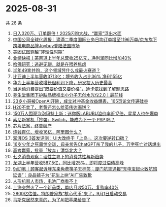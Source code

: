 # 2025-08-31

共 26 条

<!-- BEGIN 36KR -->
<!-- 最后更新时间 2025-08-31 19:18:37 +0800 -->
1. [日入320万、订单翻倍！2025闪购大战，“赢家”浮出水面](https://36kr.com/p/3445345406555777)
1. [中国公司全球化周报｜滴滴二季度国际业务日均订单增至1196万单/京东旗下跨境电商品牌Joybuy登陆法国市场](https://36kr.com/p/3446278300882306)
1. [美团试图穿越“非理性时期”](https://36kr.com/p/3446607807616387)
1. [业绩快报丨茶百道上半年总营收25亿元，净利润同比增加40%](https://36kr.com/p/3445063588927106)
1. [哈佛研究：逃避无聊，就是在喂养焦虑](https://36kr.com/p/3444577174476163)
1. [半年49笔并购，这个领域凭什么成最火赛道？](https://36kr.com/p/3444578974012803)
1. [比亚迪上半年营收3713亿：境外收入占比36% 净利155亿](https://36kr.com/p/3444589540071046)
1. [华为上半年营收增长但利润下降，研发投入历史最高](https://36kr.com/p/3444694317504128)
1. [当运动消费提出“既要价值又要价格”，迪卡侬找到了解题思路](https://36kr.com/p/3443635649091200)
1. [养生堂集团下护肤品牌推出小分子无创水光仪2.0｜最前线](https://36kr.com/p/3445035895788935)
1. [23岁小哥被OpenAI开除，成立对冲基金收益爆表，165页论文传遍硅谷](https://36kr.com/p/3444824032613768)
1. [H20不卖了，老黄还怎么给英伟达画饼？](https://36kr.com/p/3444800865572489)
1. [150万人围观泡泡玛特上新：迷你版LABUBU溢价率近17倍，星星人也在爆单](https://36kr.com/p/3444800287954567)
1. [索尼新掌机「抄袭」Switch，能成为下一个 PSP 吗？](https://36kr.com/p/3444725501465991)
1. [芯片法案，终告破产](https://36kr.com/p/3444747781019015)
1. [烧钱百亿、增收16亿，阿里图什么？](https://36kr.com/p/3444728357476484)
1. [澎湃OS 3首发评测：UI大改终于「上岛」，这次要逆转口碑？](https://36kr.com/p/3444790738196866)
1. [16岁少年之死震惊全球，母亲状告ChatGPT杀了我的儿子，万字死亡对话爆出](https://36kr.com/p/3444764264043911)
1. [高考赢家，批量「放弃」清华北大？](https://36kr.com/p/3444691594122886)
1. [七夕消费观察：理性主导下的消费共性与新趋势](https://36kr.com/p/3444630699939201)
1. [龙湖上半年营收587.5亿，同比增25%，即将度过偿债高峰](https://36kr.com/p/3444692722161032)
1. [9点1氪｜顾客起诉胖东来免费筷子无标签；厦门航空通报“充电宝起火致航班延误”；良品铺子为“花生上树”AI广告致歉](https://36kr.com/p/3444608919885189)
1. [人形机器人市场，电池厂商看不上](https://36kr.com/p/3443850016511361)
1. [上海突然火了一个新品类，单店月收50万、复购率40%](https://36kr.com/p/3444661109659272)
1. [2800亿估值，特朗普家族“核心代币”来了，9月1日启动交易](https://36kr.com/p/3443857774220928)
1. [马斯克居然来真的，为了AI把苹果给告了](https://36kr.com/p/3443837264844168)
<!-- END 36KR -->